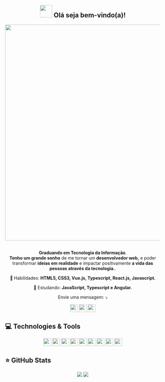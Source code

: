 <span align="center">

## <img src="https://i.imgur.com/0hdZ65D.gif" width="40px"> Olá seja bem-vindo(a)!</h2>

</span>

<div align="center">

<img src="https://www.mygo.ge/uploads/blog/1584023795.jpg" width="700px" />

</div>


<br>
<p align="center">
<strong>Graduando em Tecnologia da Informação</strong>.<br />
<strong>Tenho um grande sonho</strong> de me tornar um <strong>desenvolvedor web,</strong>
e poder transformar <strong>ideias em realidade</strong> e impactar positivamente <strong>a vida das pessoas através da tecnologia.</strong>.
</p>

<p align="center">
  💼 Habilidades: <strong>HTML5, CSS3, Vue.js, Typescript, React.js, Javascript.</strong>
</p>

<p align="center">
  🚀  Estudando: <strong>JavaScript, Typescript e Angular.</strong>
</p>

<p align="center">
   Envie uma mensagem: ⤵️
</p>

<p align="center">
  <a href="https://www.instagram.com/otavio_martins281/" alt="Instagram">
  <img src="https://img.shields.io/badge/-Instagram-DF0174?style=flat-square&logo=instagram&logoColor=white&link=https:https://www.instagram.com/otavio_martins281/" height="25"/></a>
  
  <a href="https://www.linkedin.com/in/ot%C3%A1vio-martins-45b0b625b/" alt="Linkedin">
  <img src="https://img.shields.io/badge/-Linkedin-0e76a8?style=flat-square&logo=Linkedin&logoColor=white&link=https:https://www.linkedin.com/in/ot%C3%A1vio-martins-45b0b625b/" height="25" /></a>
  
  <a href="mailto:otaviomartinsluis281@gmail.com" target="_blank" alt="Email">
  <img src="https://img.shields.io/badge/Gmail-D14836?style=for-the-badge&logo=gmail&logoColor=white" height="25"/></a>
</p>  

## 💻 Technologies & Tools

<p align="center">
  
 
 <img src="https://img.shields.io/badge/-Javascript-%23F7DF1E?style=flat-square&logo=javascript&logoColor=black" height="25"/>
 <img src="https://img.shields.io/badge/-Typecript-%23007ACC?style=flat-square&logo=typescript&logoColor=white" height="25"/>
 <img src="https://img.shields.io/badge/-Angular-%23DD0031?style=flat-square&logo=angular&logoColor=white" height="25"/>
 <img src="https://img.shields.io/badge/html5-%23E34F26.svg?style=for-the-badge&logo=html5&logoColor=white" height="25"/>
 <img src="https://img.shields.io/badge/css3-%231572B6.svg?style=for-the-badge&logo=css3&logoColor=white" height="25"/>
 <img src="https://img.shields.io/badge/-Bootstrap-%23563D7C.svg?style=flat-square&logo=bootstrap&logoColor=white" height="25"/>
 <img src="https://img.shields.io/badge/git-%23F05033.svg?style=for-the-badge&logo=git&logoColor=white" height="25" />
 <img src="https://img.shields.io/badge/bootstrap-%23563D7C.svg?style=for-the-badge&logo=bootstrap&logoColor=white" height="25" />
 <img src="https://img.shields.io/badge/react-%2320232a.svg?style=for-the-badge&logo=react&logoColor=%2361DAFB" height="25" />

</p>

## ⭐ GitHub Stats

<p align = "center">
  <img src = "https://github-readme-stats.vercel.app/api?username=OtavioMartins08&show_icons=true&theme=tokyonight&line_height=27">
  <img src = "https://github-readme-stats.vercel.app/api/top-langs/?username=OtavioMartins08&hide=css,html&theme=tokyonight">
</p>
